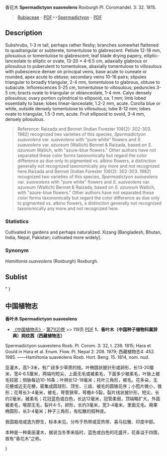 香花木 **Spermadictyon suaveolens** Roxburgh Pl. Coromandel. 3: 32. 1815.

> [Rubiaceae](http://www.iplant.cn/info/Rubiaceae?t=foc) - [PDF](http://www.iplant.cn/foc/pdf/Rubiaceae.pdf)>>[Spermadictyon](http://www.iplant.cn/info/Spermadictyon?t=foc) - [PDF](http://www.iplant.cn/foc/pdf/Spermadictyon.pdf)

## Description

Subshrubs, 1-3 m tall, perhaps rather fleshy; branches somewhat flattened to quadrangular or subterete, tomentulose to glabrescent. Petiole 12-18 mm, pilosulous or tomentulose to glabrescent; leaf blade drying papery, elliptic-lanceolate to elliptic or ovate, 13-20 × 4-6.5 cm, adaxially glabrous or pilosulous to puberulent to tomentulose, abaxially tomentulose to villosulous with pubescence denser on principal veins, base acute to cuneate or rounded, apex acute to obtuse; secondary veins 10-16 pairs; stipules triangular to broadly triangular, 2-4 mm, tomentulose to glabrous, obtuse to subacute. Inflorescences 5-25 cm, tomentulose to villosulous; peduncles 3-5 cm; bracts ovate to triangular or oblanceolate, 1-4 mm. Calyx densely pilosulous; ovary portion cylindrical to ellipsoid, ca. 1 mm; limb lobed essentially to base; lobes linear-lanceolate, 1.2-2 mm, acute. Corolla blue or white, outside densely tomentulose to villosulous; tube 8-12 mm; lobes ovate to triangular, 1.5-3 mm, acute. Fruit ellipsoid to ovoid, 3-4 mm, densely pilosulous.


> Reference: 
> Raizada and Bennet (Indian Forester 108(2): 302-303. 1982) recognized two varieties of this species, *Spermadictyon suaveolens* var. *suaveolens* with \"pure white\" flowers and *S. suaveolens* var. *azureum* (Wallich) Bennet & Raizada, based on *S. azureum* Wallich, with \"azure-blue flowers.\" Other authors have not separated these color forms taxonomically but regard the color difference as due only to pigmented vs. albino flowers, a distinction generally not recognized taxonomically any more and not recognized here.Raizada and Bennet (Indian Forester 108(2): 302-303. 1982) recognized two varieties of this species, *Spermadictyon suaveolens* var. *suaveolens* with \"pure white\" flowers and *S. suaveolens* var. *azureum* (Wallich) Bennet & Raizada, based on *S. azureum* Wallich, with \"azure-blue flowers.\" Other authors have not separated these color forms taxonomically but regard the color difference as due only to pigmented vs. albino flowers, a distinction generally not recognized taxonomically any more and not recognized here.

### Statistics
Cultivated in gardens and perhaps naturalized. Xizang [Bangladesh, Bhutan, India, Nepal, Pakistan; cultivated more widely].

### Synonym
*Hamiltonia suaveolens* (Roxburgh) Roxburgh.


## Sublist
"
}
## 中国植物志

**香叶木 Spermadictyon suaveolens**

* [《中国植物志》](http://www.iplant.cn/frps)- [第71(2)卷](http://www.iplant.cn/frps/vol/71(2)) >> 119页 [PDF](http://www.iplant.cn/frps/pdf/71(2)/119a.PDF)
**1．香叶木（中国种子植物科属辞典）网纹茜（西藏植物志）**

Spermadictyon suaveolens Roxb. Pl. Corom. 3: 32, t. 236. 1815; Hara et Gould in Hara et al. Enum. Flow. Pl. Nepal 2: 208. 1979; 西藏植物志4: 452. 1985. ——Hamiltonia suaveolens Roxb. Hort. Beng. 15. 1814, nom. nud.

亚灌木，高1-3米，有广歧多少草质的枝。叶椭圆状披针形或卵形，长13-20厘米，宽4-6.5厘米，两端均短尖，上面无毛或被柔毛，下面多少被柔毛，叶脉上被毛较密；侧脉每边10-16条；叶柄长12-18毫米；托叶三角形，被毛。花多朵，无花梗或近无花梗，密集成圆球形、顶生、三歧、被毛的圆锥花序；小苞片微小，锥形；花萼长3-4毫米，被毛，萼管狭窄，萼檐4-5裂，裂片线状披针形，短尖，长约2毫米，被柔毛；花冠蓝色或白色，长达12毫米，冠管柔弱，顶端略扩大，外面被柔毛，喉部无毛，裂片4-5，卵形，长约3毫米，宽3-4毫米，里面无毛。蒴果椭圆形，长3-4毫米；种子三角形，有松散的假种皮。

我国栽培或逸为野生，标本未见。分布于热带或亚热带、喜马拉雅、印度中部。

本种是一种美丽灌木，据说当冬季来临时，蓝色或白色的花盛开，花香溢于四围，故有“香花木”之称。

}